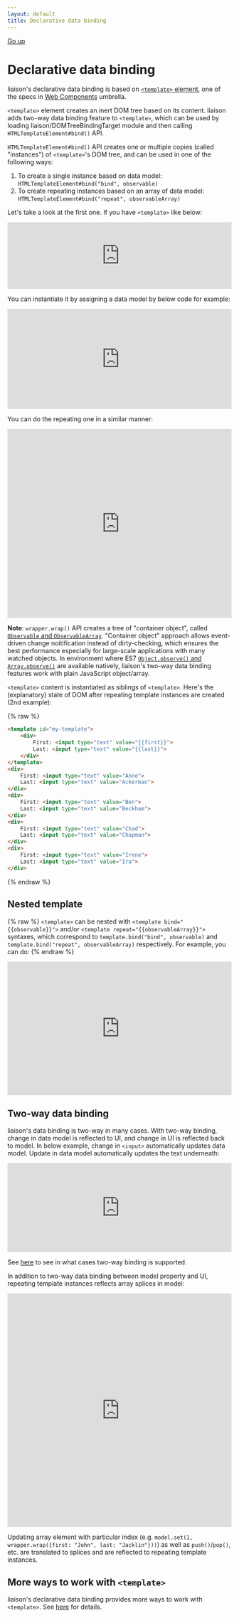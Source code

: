 ```yaml
---
layout: default
title: Declarative data binding
---
```


[Go up](./)

# Declarative data binding

liaison's declarative data binding is based on [`<template>` element](http://www.w3.org/TR/html5/scripting-1.html#the-template-element), one of the specs in [Web Components](http://w3c.github.io/webcomponents/explainer/) umbrella.

`<template>` element creates an inert DOM tree based on its content. liaison adds two-way data binding feature to `<template>`, which can be used by loading liaison/DOMTreeBindingTarget module and then calling `HTMLTemplateElement#bind()` API.

`HTMLTemplateElement#bind()` API creates one or multiple copies (called "instances") of `<template>`'s DOM tree, and can be used in one of the following ways:

1. To create a single instance based on data model: `HTMLTemplateElement#bind("bind", observable)`
2. To create repeating instances based on an array of data model: `HTMLTemplateElement#bind("repeat", observableArray)`

Let's take a look at the first one. If you have `<template>` like below:

<iframe width="100%" height="150" src="http://jsfiddle.net/asudoh/a5HvC/embedded/html,js,result" allowfullscreen="allowfullscreen" frameborder="0"><a href="http://jsfiddle.net/asudoh/a5HvC/">checkout the sample on JSFiddle</a></iframe>

You can instantiate it by assigning a data model by below code for example:

<iframe width="100%" height="225" src="http://jsfiddle.net/asudoh/a5HvC/embedded/js,html,result" allowfullscreen="allowfullscreen" frameborder="0"><a href="http://jsfiddle.net/asudoh/a5HvC/">checkout the sample on JSFiddle</a></iframe>

You can do the repeating one in a similar manner:

<iframe width="100%" height="425" src="http://jsfiddle.net/asudoh/BX2YM/embedded/js,html,result" allowfullscreen="allowfullscreen" frameborder="0"><a href="http://jsfiddle.net/asudoh/BX2YM/">checkout the sample on JSFiddle</a></iframe>

**Note**: `wrapper.wrap()` API creates a tree of "container object", called [`Observable` and `ObservableArray`](./Observable.html). "Container object" approach allows event-driven change noitification instead of dirty-checking, which ensures the best performance especially for large-scale applications with many watched objects. In environment where ES7 [`Object.observe()` and `Array.observe()`](http://wiki.ecmascript.org/doku.php?id=harmony:observe) are available natively, liaison's two-way data binding features work with plain JavaScript object/array.

`<template>` content is instantiated as siblings of `<template>`. Here's the (explanatory) state of DOM after repeating template instances are created (2nd example):

{% raw %}
```html
<template id="my-template">
    <div>
        First: <input type="text" value="{{first}}">
        Last: <input type="text" value="{{last}}">
    </div>
</template>
<div>
    First: <input type="text" value="Anne">
    Last: <input type="text" value="Ackerman">
</div>
<div>
    First: <input type="text" value="Ben">
    Last: <input type="text" value="Beckham">
</div>
<div>
    First: <input type="text" value="Chad">
    Last: <input type="text" value="Chapman">
</div>
<div>
    First: <input type="text" value="Irene">
    Last: <input type="text" value="Ira">
</div>
```
{% endraw %}

## Nested template

{% raw %}
`<template>` can be nested with `<template bind="{{observable}}">` and/or `<template repeat="{{observableArray}}">` syntaxes, which correspond to `template.bind("bind", observable)` and `template.bind("repeat", observableArray)` respectively. For example, you can do:
{% endraw %}

<iframe width="100%" height="300" src="http://jsfiddle.net/asudoh/TmHKX/embedded/html,js,result" allowfullscreen="allowfullscreen" frameborder="0"><a href="http://jsfiddle.net/asudoh/TmHKX/">checkout the sample on JSFiddle</a></iframe>

## Two-way data binding

liaison's data binding is two-way in many cases. With two-way binding, change in data model is reflected to UI, and change in UI is reflected back to model. In below example, change in `<input>` automatically updates data model. Update in data model automatically updates the text underneath:

<iframe width="100%" height="200" src="http://jsfiddle.net/asudoh/GR9R3/embedded/html,js,result" allowfullscreen="allowfullscreen" frameborder="0"><a href="http://jsfiddle.net/asudoh/GR9R3/">checkout the sample on JSFiddle</a></iframe>

See [here](./NodeBind.html) to see in what cases two-way binding is supported.

In addition to two-way data binding between model property and UI, repeating template instances reflects array splices in model:

<iframe width="100%" height="525" src="http://jsfiddle.net/asudoh/H8ZrC/embedded/js,html,result" allowfullscreen="allowfullscreen" frameborder="0"><a href="http://jsfiddle.net/asudoh/H8ZrC/">checkout the sample on JSFiddle</a></iframe>

Updating array element with particular index (e.g. `model.set(1, wrapper.wrap({first: "John", last: "Jacklin"}))`) as well as `push()`/`pop()`, etc. are translated to splices and are reflected to repeating template instances.

## More ways to work with `<template>`

liaison's declarative data binding provides more ways to work with `<template>`. See [here](./template.html) for details.
